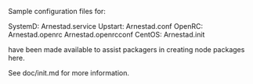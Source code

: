Sample configuration files for:

SystemD: Arnestad.service
Upstart: Arnestad.conf
OpenRC:  Arnestad.openrc
         Arnestad.openrcconf
CentOS:  Arnestad.init

have been made available to assist packagers in creating node packages here.

See doc/init.md for more information.

